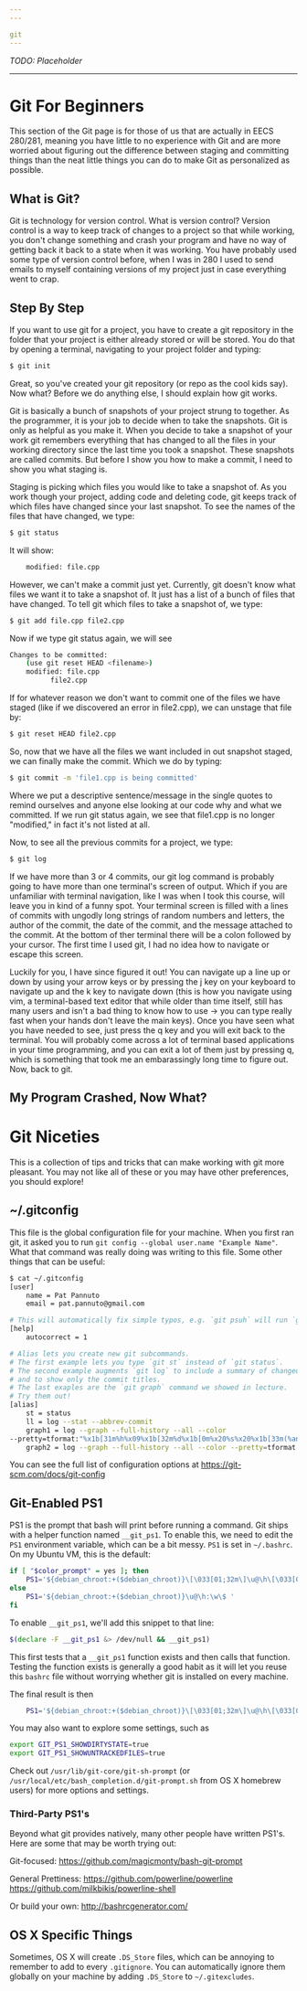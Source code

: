 ```yaml
---
---

git
---
```


<em>TODO: Placeholder</em>

<!-- one-line explanation -->

<!-- minimal example -->

<!--more-->

<!--
### Useful Options / Examples


##### Break it down


##### Break it down

-->

----------------------

Git For Beginners
=================
This section of the Git page is for those of us that are actually in EECS 280/281, meaning you have little to no experience with Git and are more worried about figuring out the 
difference between staging and committing things than the neat little things 
you can do to make Git as personalized as possible.

What is Git? 
------------
Git is technology for version control. What is version control? Version control is a 
way to keep track of changes to a project so that while working, you don't change 
something and crash your program and have no way of getting back it back to a state 
when it was working. You have probably used some type of version control before, when I 
was in 280 I used to send emails to myself containing versions of my project 
just in case everything went to crap.

Step By Step
------------
If you want to use git for a project, you have to create a git repository in the 
folder that your project is either already stored or will be stored. You do that 
by opening a terminal, navigating to your project folder and typing:

~~~ bash
$ git init
~~~

Great, so you've created your git repository (or repo as the cool kids say). 
Now what? Before we do anything else, I should explain how git works.

Git is basically a bunch of snapshots of your project strung to together. As 
the programmer, it is your job to decide when to take the snapshots. Git is 
only as helpful as you make it. When you decide to take a snapshot of your work
git remembers everything that has changed to all the files in your working 
directory since the last time you took a snapshot. These snapshots are called 
commits. But before I show you how to make a commit, I need to show you what 
staging is.

Staging is picking which files you would like to take a snapshot of. As you 
work though your project, adding code and deleting code, git keeps track of
which files have changed since your last snapshot. To see the names of the 
files that have changed, we type:

~~~ bash
$ git status
~~~

It will show:

~~~ bash
	modified: file.cpp
~~~

However, we can't make a commit just yet. Currently, git doesn't know what 
files we want it to take a snapshot of. It just has a list of a bunch of files 
that have changed. To tell git which files to take a snapshot of, we type:

~~~ bash
$ git add file.cpp file2.cpp
~~~

Now if we type git status again, we will see

~~~ bash
Changes to be committed:
	(use git reset HEAD <filename>)
	modified: file.cpp
		  file2.cpp
~~~

If for whatever reason we don't want to commit one of the files we have staged (like if we 
discovered an error in file2.cpp), we can unstage that file by:

~~~ bash
$ git reset HEAD file2.cpp
~~~

So, now that we have all the files we want included in out snapshot staged, we can 
finally make the commit. Which we do by typing:

~~~ bash
$ git commit -m 'file1.cpp is being committed'
~~~

Where we put a descriptive sentence/message in the single quotes to remind 
ourselves and anyone else looking at our code why and what we committed.
If we run git status again, we see that file1.cpp is no longer "modified," in 
fact it's not listed at all.

Now, to see all the previous commits for a project, we type:

~~~ bash
$ git log
~~~

If we have more than 3 or 4 commits, our git log command is probably going to 
have more than one terminal's screen of output. Which if you are unfamiliar with
terminal navigation, like I was when I took this course, will leave you in kind of a 
funny spot. Your terminal screen is filled with a lines of commits with 
ungodly long strings of random numbers and letters, the author of 
the commit, the date of the commit, and the message attached to the 
commit. At the bottom of ther terminal  there will be a colon 
followed by your cursor. The first time I used git, I had no idea how to navigate or 
escape this screen. 

Luckily for you, I have since figured it out! You can navigate up 
a line up or down by using your arrow keys or by pressing the j key on your keyboard
to navigate up and the k key to navigate down (this is how you navigate using vim, 
a terminal-based text editor that while older than time itself, still has many users 
and isn't a bad thing to know how to use -> you can type really fast when your hands don't
leave the main keys). Once you have seen what you have needed to see, just press the q key 
and you will exit back to the terminal. You will probably come across a lot of terminal 
based applications in your time programming, and you can exit a lot of them just by pressing
q, which is something that took me an embarassingly long time to figure out. Now, back to git.

My Program Crashed, Now What?
-----------------------------



Git Niceties
============

This is a collection of tips and tricks that can make working with git more
pleasant. You may not like all of these or you may have other preferences, you
should explore!


~/.gitconfig
------------

This file is the global configuration file for your machine. When you first ran
git, it asked you to run `git config --global user.name "Example Name"`. What
that command was really doing was writing to this file. Some other things that
can be useful:

~~~ bash
$ cat ~/.gitconfig
[user]
	name = Pat Pannuto
	email = pat.pannuto@gmail.com

# This will automatically fix simple typos, e.g. `git psuh` will run `git push`
[help]
	autocorrect = 1

# Alias lets you create new git subcommands.
# The first example lets you type `git st` instead of `git status`.
# The second example augments `git log` to include a summary of changed files
# and to show only the commit titles.
# The last exaples are the `git graph` command we showed in lecture.
# Try them out!
[alias]
	st = status
	ll = log --stat --abbrev-commit
	graph1 = log --graph --full-history --all --color
--pretty=tformat:"%x1b[31m%h%x09%x1b[32m%d%x1b[0m%x20%s%x20%x1b[33m(%an)%x1b[0m"
	graph2 = log --graph --full-history --all --color --pretty=tformat:"%C(red)%h%C(reset)%x09%C(green)%d%C(reset)%C(bold)%s%C(reset)%C(yellow)(%an)%C(reset)"
~~~

You can see the full list of configuration options at
https://git-scm.com/docs/git-config


Git-Enabled PS1
---------------

PS1 is the prompt that bash will print before running a command. Git ships with
a helper function named `__git_ps1`. To enable this, we need to edit the `PS1`
environment variable, which can be a bit messy. `PS1` is set in `~/.bashrc`.
On my Ubuntu VM, this is the default:

~~~ bash
if [ "$color_prompt" = yes ]; then
    PS1='${debian_chroot:+($debian_chroot)}\[\033[01;32m\]\u@\h\[\033[00m\]:\[\033[01;34m\]\w\[\033[00m\] \$ '
else
    PS1='${debian_chroot:+($debian_chroot)}\u@\h:\w\$ '
fi
~~~

To enable `__git_ps1`, we'll add this snippet to that line:

~~~ bash
$(declare -F __git_ps1 &> /dev/null && __git_ps1)
~~~

This first tests that a `__git_ps1` function exists and then calls that
function. Testing the function exists is generally a good habit as it will let
you reuse this `bashrc` file without worrying whether git is installed on every
machine.

The final result is then

~~~ bash
    PS1='${debian_chroot:+($debian_chroot)}\[\033[01;32m\]\u@\h\[\033[00m\]:\[\033[01;34m\]\w\[\033[00m\]$(declare -F __git_ps1 &> /dev/null && __git_ps1) \$ '
~~~

You may also want to explore some settings, such as

~~~ bash
export GIT_PS1_SHOWDIRTYSTATE=true
export GIT_PS1_SHOWUNTRACKEDFILES=true
~~~

Check out `/usr/lib/git-core/git-sh-prompt`
(or `/usr/local/etc/bash_completion.d/git-prompt.sh` from OS X homebrew users)
for more options and settings.


### Third-Party PS1's

Beyond what git provides natively, many other people have written PS1's.
Here are some that may be worth trying out:

Git-focused:
   https://github.com/magicmonty/bash-git-prompt

General Prettiness:
   https://github.com/powerline/powerline
   https://github.com/milkbikis/powerline-shell

Or build your own:
   http://bashrcgenerator.com/


OS X Specific Things
--------------------

Sometimes, OS X will create `.DS_Store` files, which can be annoying to remember
to add to every `.gitignore`. You can automatically ignore them globally on your
machine by adding `.DS_Store` to `~/.gitexcludes`.



